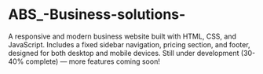 # ABS_-Business-solutions-
A responsive and modern business website built with HTML, CSS, and JavaScript.   Includes a fixed sidebar navigation, pricing section, and footer, designed for both desktop and mobile devices.   Still under development (30-40% complete) — more features coming soon!
